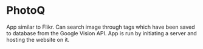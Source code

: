 # PhotoQ
App similar to Flikr. Can search image through tags which have been saved to database from the Google Vision API. 
App is run by initiating a server and hosting the website on it. 
